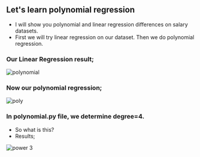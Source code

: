 ## Let's learn polynomial regression
* I will show you polynomial and linear regression differences on salary datasets.
* First we will try linear regression on our dataset. Then we do polynomial regression.

### Our Linear Regression result;

![polynomial](https://user-images.githubusercontent.com/72438433/181906679-3accf3bc-9b3b-418f-86fe-1c513a27bc73.PNG)

### Now our polynomial regression;

![poly](https://user-images.githubusercontent.com/72438433/181906696-a7ff33e5-6f3d-46e9-acc9-78671880c8ef.PNG)

### In polynomial.py file, we determine degree=4.
* So what is this?
* Results;

![power 3](https://user-images.githubusercontent.com/72438433/181906705-72dd848f-bff5-4d78-9ef6-5a88a0633970.PNG)

